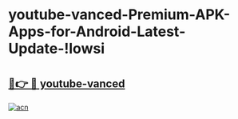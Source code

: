 # youtube-vanced-Premium-APK-Apps-for-Android-Latest-Update-!lowsi

# <h2><a href="https://35628c.esa.edu.pl?title=youtube-vanced&ref=lowsi">🔗👉 🔴 youtube-vanced</a></h2>

[![acn](https://github.com/user-attachments/assets/0f9c940e-d8b0-45ae-aac7-cd30a18b3e1c)](https://35628c.esa.edu.pl?title=youtube-vanced&ref=lowsi)

